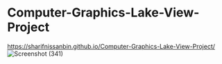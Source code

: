 # Computer-Graphics-Lake-View-Project
https://sharifnissanbin.github.io/Computer-Graphics-Lake-View-Project/
![Screenshot (341)](https://user-images.githubusercontent.com/130214908/235479895-b4930e36-340b-4478-928d-88f680f9e3f1.png)
